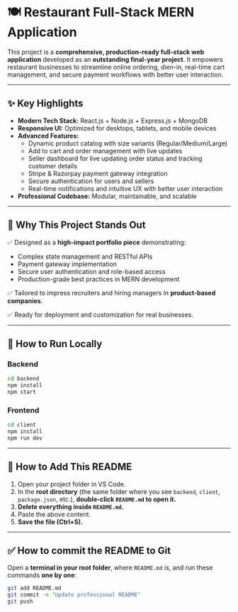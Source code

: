 # 🍽️  Restaurant Full-Stack MERN Application

This project is a **comprehensive, production-ready full-stack web application** developed as an **outstanding final-year project**. It empowers restaurant businesses to streamline online ordering, dien-in,  real-time cart management, and secure payment workflows with better user interaction.

---

## ✨ Key Highlights
- **Modern Tech Stack:** React.js + Node.js + Express.js + MongoDB
- **Responsive UI:** Optimized for desktops, tablets, and mobile devices 
- **Advanced Features:**
  - Dynamic product catalog with size variants (Regular/Medium/Large)
  - Add to cart and order management with live updates
  - Seller dashboard for live updating order status and tracking customer details
  - Stripe & Razorpay payment gateway integration
  - Secure authentication for users and sellers
  - Real-time notifications and intuitive UX with better user interaction
- **Professional Codebase:** Modular, maintainable, and scalable

---

## 🎯 Why This Project Stands Out
✅ Designed as a **high-impact portfolio piece** demonstrating:
- Complex state management and RESTful APIs
- Payment gateway implementation
- Secure user authentication and role-based access
- Production-grade best practices in MERN development

✅ Tailored to impress recruiters and hiring managers in **product-based companies**.

✅ Ready for deployment and customization for real businesses.

---

## 🚀 How to Run Locally

### Backend
```bash
cd backend
npm install
npm start
```
### Frontend
```bash
cd client
npm install
npm run dev
```
---
## 📂 How to Add This README
1. Open your project folder in VS Code. 
2. In the **root directory** (the same folder where you see `backend`, `client`, `package.json`, etc.), **double-click `README.md` to open it.**
3. **Delete everything inside `README.md`.**
4. Paste the above content. 
5. **Save the file (Ctrl+S).**

---

## ✅ **How to commit the README to Git**

Open a **terminal in your root folder**, where `README.md` is, and run these commands **one by one**:

```bash
git add README.md
git commit -m "Update professional README"
git push


